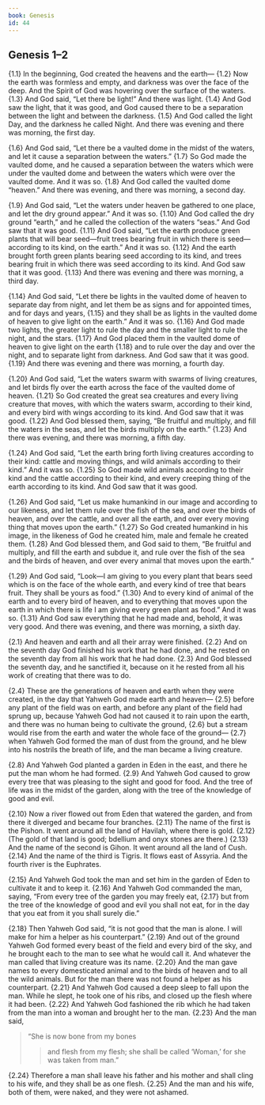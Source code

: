 ```yaml
---
book: Genesis
id: 44
---
```


## Genesis 1–2

{1.1} In the beginning, God created the heavens and the earth— {1.2} Now the earth was formless and empty, and darkness was over the face of the deep. And the Spirit of God was hovering over the surface of the waters. {1.3} And God said, “Let there be light!” And there was light. {1.4} And God saw the light, that it was good, and God caused there to be a separation between the light and between the darkness. {1.5} And God called the light Day, and the darkness he called Night. And there was evening and there was morning, the first day.

{1.6} And God said, “Let there be a vaulted dome in the midst of the waters, and let it cause a separation between the waters.” {1.7} So God made the vaulted dome, and he caused a separation between the waters which were under the vaulted dome and between the waters which were over the vaulted dome. And it was so. {1.8} And God called the vaulted dome “heaven.” And there was evening, and there was morning, a second day.

{1.9} And God said, “Let the waters under heaven be gathered to one place, and let the dry ground appear.” And it was so. {1.10} And God called the dry ground “earth,” and he called the collection of the waters “seas.” And God saw that it was good. {1.11} And God said, “Let the earth produce green plants that will bear seed—fruit trees bearing fruit in which there is seed—according to its kind, on the earth.” And it was so. {1.12} And the earth brought forth green plants bearing seed according to its kind, and trees bearing fruit in which there was seed according to its kind. And God saw that it was good. {1.13} And there was evening and there was morning, a third day.

{1.14} And God said, “Let there be lights in the vaulted dome of heaven to separate day from night, and let them be as signs and for appointed times, and for days and years, {1.15} and they shall be as lights in the vaulted dome of heaven to give light on the earth.” And it was so. {1.16} And God made two lights, the greater light to rule the day and the smaller light to rule the night, and the stars. {1.17} And God placed them in the vaulted dome of heaven to give light on the earth {1.18} and to rule over the day and over the night, and to separate light from darkness. And God saw that it was good. {1.19} And there was evening and there was morning, a fourth day.

{1.20} And God said, “Let the waters swarm with swarms of living creatures, and let birds fly over the earth across the face of the vaulted dome of heaven. {1.21} So God created the great sea creatures and every living creature that moves, with which the waters swarm, according to their kind, and every bird with wings according to its kind. And God saw that it was good. {1.22} And God blessed them, saying, “Be fruitful and multiply, and fill the waters in the seas, and let the birds multiply on the earth.” {1.23} And there was evening, and there was morning, a fifth day.

{1.24} And God said, “Let the earth bring forth living creatures according to their kind: cattle and moving things, and wild animals according to their kind.” And it was so. {1.25} So God made wild animals according to their kind and the cattle according to their kind, and every creeping thing of the earth according to its kind. And God saw that it was good.

{1.26} And God said, “Let us make humankind in our image and according to our likeness, and let them rule over the fish of the sea, and over the birds of heaven, and over the cattle, and over all the earth, and over every moving thing that moves upon the earth.” {1.27} So God created humankind in his image, in the likeness of God he created him, male and female he created them. {1.28} And God blessed them, and God said to them, “Be fruitful and multiply, and fill the earth and subdue it, and rule over the fish of the sea and the birds of heaven, and over every animal that moves upon the earth.”

{1.29} And God said, “Look—I am giving to you every plant that bears seed which is on the face of the whole earth, and every kind of tree that bears fruit. They shall be yours as food.” {1.30} And to every kind of animal of the earth and to every bird of heaven, and to everything that moves upon the earth in which there is life I am giving every green plant as food.” And it was so. {1.31} And God saw everything that he had made and, behold, it was very good. And there was evening, and there was morning, a sixth day.

{2.1} And heaven and earth and all their array were finished. {2.2} And on the seventh day God finished his work that he had done, and he rested on the seventh day from all his work that he had done. {2.3} And God blessed the seventh day, and he sanctified it, because on it he rested from all his work of creating that there was to do.

{2.4} These are the generations of heaven and earth when they were created, in the day that Yahweh God made earth and heaven— {2.5} before any plant of the field was on earth, and before any plant of the field had sprung up, because Yahweh God had not caused it to rain upon the earth, and there was no human being to cultivate the ground, {2.6} but a stream would rise from the earth and water the whole face of the ground— {2.7} when Yahweh God formed the man of dust from the ground, and he blew into his nostrils the breath of life, and the man became a living creature.

{2.8} And Yahweh God planted a garden in Eden in the east, and there he put the man whom he had formed. {2.9} And Yahweh God caused to grow every tree that was pleasing to the sight and good for food. And the tree of life was in the midst of the garden, along with the tree of the knowledge of good and evil.

{2.10} Now a river flowed out from Eden that watered the garden, and from there it diverged and became four branches. {2.11} The name of the first is the Pishon. It went around all the land of Havilah, where there is gold. {2.12} (The gold of that land is good; bdellium and onyx stones are there.) {2.13} And the name of the second is Gihon. It went around all the land of Cush. {2.14} And the name of the third is Tigris. It flows east of Assyria. And the fourth river is the Euphrates.

{2.15} And Yahweh God took the man and set him in the garden of Eden to cultivate it and to keep it. {2.16} And Yahweh God commanded the man, saying, “From every tree of the garden you may freely eat, {2.17} but from the tree of the knowledge of good and evil you shall not eat, for in the day that you eat from it you shall surely die.”

{2.18} Then Yahweh God said, “it is not good that the man is alone. I will make for him a helper as his counterpart.” {2.19} And out of the ground Yahweh God formed every beast of the field and every bird of the sky, and he brought each to the man to see what he would call it. And whatever the man called that living creature was its name. {2.20} And the man gave names to every domesticated animal and to the birds of heaven and to all the wild animals. But for the man there was not found a helper as his counterpart. {2.21} And Yahweh God caused a deep sleep to fall upon the man. While he slept, he took one of his ribs, and closed up the flesh where it had been. {2.22} And Yahweh God fashioned the rib which he had taken from the man into a woman and brought her to the man. {2.23} And the man said,

> “She is now bone from my bones
>> and flesh from my flesh;
> she shall be called ‘Woman,’
>> for she was taken from man.”

{2.24} Therefore a man shall leave his father and his mother and shall cling to his wife, and they shall be as one flesh. {2.25} And the man and his wife, both of them, were naked, and they were not ashamed.